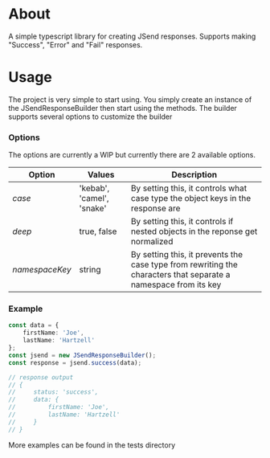 # About

A simple typescript library for creating JSend responses. Supports making "Success", "Error" and "Fail" responses. 
# Usage

The project is very simple to start using. You simply create an instance of the JSendResponseBuilder then start using the methods. The builder supports several options to customize the builder

### Options 

The options are currently a WIP but currently there are 2 available options.

| Option | Values                    | Description                                                                     |
|--------|---------------------------|---------------------------------------------------------------------------------|
| *case* | 'kebab', 'camel', 'snake' | By setting this, it controls what case type the object keys in the response are |
| *deep* | true, false               | By setting this, it controls if nested objects in the reponse get normalized    |
| *namespaceKey* | string             | By setting this, it prevents the case type from rewriting the characters that separate a namespace from its key |

### Example 
```ts
const data = {
    firstName: 'Joe',
    lastName: 'Hartzell'
};
const jsend = new JSendResponseBuilder();
const response = jsend.success(data);

// response output
// {
//     status: 'success',
//     data: {
//         firstName: 'Joe',
//         lastName: 'Hartzell'
//     }
// }
```

More examples can be found in the tests directory
